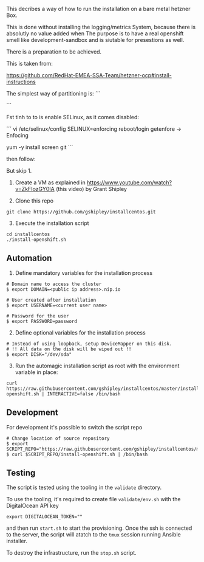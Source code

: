 This decribes a way of how to run the installation on a bare metal hetzner Box.

This is done without installing the logging/metrics System, because there is absolutly no value added when
The purpose is to have a real openshift smell like development-sandbox and is siutable for presestions as well.

There is a preparation to be achieved.



This is taken from:

https://github.com/RedHat-EMEA-SSA-Team/hetzner-ocp#install-instructions

The simplest way of partitioning is:
´´´

´´´



Fst tinh to to is enable SELinux, as it comes disabled:

´´´
vi /etc/selinux/config
SELINUX=enforcing
reboot/login
getenfore
-> Enfocing


yum -y install screen git
´´´

then follow:

But skip 1.

1. Create a VM as explained in https://www.youtube.com/watch?v=ZkFIozGY0IA (this video) by Grant Shipley

2. Clone this repo

```
git clone https://github.com/gshipley/installcentos.git
```

3. Execute the installation script

```
cd installcentos
./install-openshift.sh
```

## Automation
1. Define mandatory variables for the installation process

```
# Domain name to access the cluster
$ export DOMAIN=<public ip address>.nip.io

# User created after installation
$ export USERNAME=<current user name>

# Password for the user
$ export PASSWORD=password
```

2. Define optional variables for the installation process

```
# Instead of using loopback, setup DeviceMapper on this disk.
# !! All data on the disk will be wiped out !!
$ export DISK="/dev/sda"
```

3. Run the automagic installation script as root with the environment variable in place:

```
curl https://raw.githubusercontent.com/gshipley/installcentos/master/install-openshift.sh | INTERACTIVE=false /bin/bash
```

## Development

For development it's possible to switch the script repo

```
# Change location of source repository
$ export SCRIPT_REPO="https://raw.githubusercontent.com/gshipley/installcentos/master"
$ curl $SCRIPT_REPO/install-openshift.sh | /bin/bash
```

## Testing

The script is tested using the tooling in the `validate` directory.

To use the tooling, it's required to create file `validate/env.sh` with the DigitalOcean API key

```
export DIGITALOCEAN_TOKEN=""
```

and then run `start.sh` to start the provisioning. Once the ssh is connected to the server, the
script will atatch to the `tmux` session running Ansible installer.

To destroy the infrastructure, run the `stop.sh` script.
